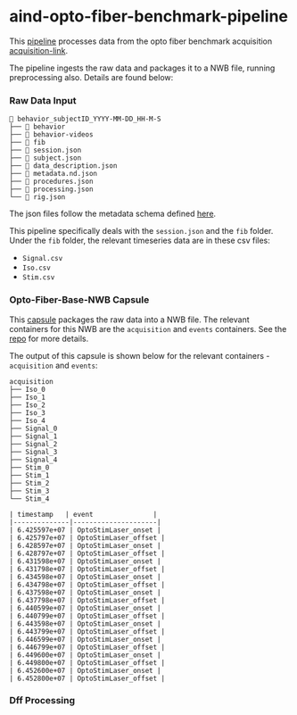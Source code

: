 # aind-opto-fiber-benchmark-pipeline

This [pipeline](https://codeocean.allenneuraldynamics.org/capsule/2735201/tree) processes data from the opto fiber benchmark acquisition [acquisition-link](https://github.com/AllenNeuralDynamics/FIP_DAQ_Control_IndicatorBenchmarking).

The pipeline ingests the raw data and packages it to a NWB file, running preprocessing also. Details are found below:

### Raw Data Input
```
📂 behavior_subjectID_YYYY-MM-DD_HH-M-S
├── 📂 behavior
├── 📂 behavior-videos
├── 📂 fib
├── 📄 session.json
├── 📄 subject.json
├── 📄 data_description.json
├── 📄 metadata.nd.json
├── 📄 procedures.json
├── 📄 processing.json
└── 📄 rig.json
```

The json files follow the metadata schema defined [here](https://github.com/AllenNeuralDynamics/aind-data-schema).

This pipeline specifically deals with the `session.json` and the `fib` folder. Under the `fib` folder, the relevant timeseries data are in these csv files: 
  - `Signal.csv`
  - `Iso.csv`
  - `Stim.csv`

### Opto-Fiber-Base-NWB Capsule 
This [capsule](https://codeocean.allenneuraldynamics.org/capsule/4644449/tree) packages the raw data into a NWB file. The relevant containers for this NWB are the `acquisition` and `events` containers. See the [repo](https://github.com/AllenNeuralDynamics/aind-opto-fiber-benchmark-nwb-base-capsule) for more details.

The output of this capsule is shown below for the relevant containers - `acquisition` and `events`:

```
acquisition
├── Iso_0
├── Iso_1
├── Iso_2
├── Iso_3
├── Iso_4
├── Signal_0
├── Signal_1
├── Signal_2
├── Signal_3
├── Signal_4
├── Stim_0
├── Stim_1
├── Stim_2
├── Stim_3
└── Stim_4
```

```
| timestamp   | event               |
|--------------|---------------------|
| 6.425597e+07 | OptoStimLaser_onset |
| 6.425797e+07 | OptoStimLaser_offset |
| 6.428597e+07 | OptoStimLaser_onset |
| 6.428797e+07 | OptoStimLaser_offset |
| 6.431598e+07 | OptoStimLaser_onset |
| 6.431798e+07 | OptoStimLaser_offset |
| 6.434598e+07 | OptoStimLaser_onset |
| 6.434798e+07 | OptoStimLaser_offset |
| 6.437598e+07 | OptoStimLaser_onset |
| 6.437798e+07 | OptoStimLaser_offset |
| 6.440599e+07 | OptoStimLaser_onset |
| 6.440799e+07 | OptoStimLaser_offset |
| 6.443598e+07 | OptoStimLaser_onset |
| 6.443799e+07 | OptoStimLaser_offset |
| 6.446599e+07 | OptoStimLaser_onset |
| 6.446799e+07 | OptoStimLaser_offset |
| 6.449600e+07 | OptoStimLaser_onset |
| 6.449800e+07 | OptoStimLaser_offset |
| 6.452600e+07 | OptoStimLaser_onset |
| 6.452800e+07 | OptoStimLaser_offset |
```

### Dff Processing
